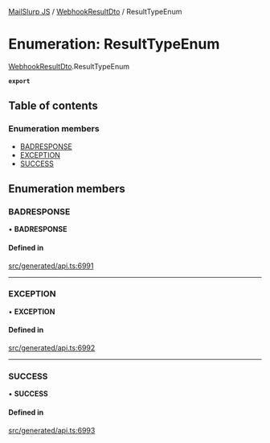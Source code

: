 [MailSlurp JS](../README.md) / [WebhookResultDto](../modules/WebhookResultDto.md) / ResultTypeEnum

# Enumeration: ResultTypeEnum

[WebhookResultDto](../modules/WebhookResultDto.md).ResultTypeEnum

**`export`**

## Table of contents

### Enumeration members

- [BADRESPONSE](WebhookResultDto.ResultTypeEnum.md#badresponse)
- [EXCEPTION](WebhookResultDto.ResultTypeEnum.md#exception)
- [SUCCESS](WebhookResultDto.ResultTypeEnum.md#success)

## Enumeration members

### BADRESPONSE

• **BADRESPONSE**

#### Defined in

[src/generated/api.ts:6991](https://github.com/mailslurp/mailslurp-client/blob/113e801/src/generated/api.ts#L6991)

___

### EXCEPTION

• **EXCEPTION**

#### Defined in

[src/generated/api.ts:6992](https://github.com/mailslurp/mailslurp-client/blob/113e801/src/generated/api.ts#L6992)

___

### SUCCESS

• **SUCCESS**

#### Defined in

[src/generated/api.ts:6993](https://github.com/mailslurp/mailslurp-client/blob/113e801/src/generated/api.ts#L6993)
